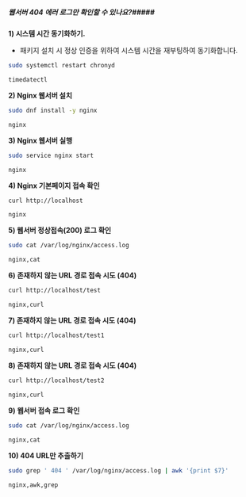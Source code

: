 ##### 웹서버 404 에러 로그만 확인할 수 있나요?#####

**1) 시스템 시간 동기화하기.**

* 패키지 설치 시 정상 인증을 위하여 시스템 시간을 재부팅하여 동기화합니다.

```bash
sudo systemctl restart chronyd
```

```tech
timedatectl
```

**2) Nginx 웹서버 설치**

```bash
sudo dnf install -y nginx
```

```tech
nginx
```

**3) Nginx 웹서버 실행**

```bash
sudo service nginx start
```

```tech
nginx
```

**4) Nginx 기본페이지 접속 확인**

```bash
curl http://localhost
```

```tech
nginx
```

**5) 웹서버 정상접속(200) 로그 확인**

```bash
sudo cat /var/log/nginx/access.log
```

```tech
nginx,cat
```

**6) 존재하지 않는 URL 경로 접속 시도 (404)**

```bash
curl http://localhost/test
```

```tech
nginx,curl
```

**7) 존재하지 않는 URL 경로 접속 시도 (404)**

```bash
curl http://localhost/test1
```

```tech
nginx,curl
```

**8) 존재하지 않는 URL 경로 접속 시도 (404)**

```bash
curl http://localhost/test2
```

```tech
nginx,curl
```

**9) 웹서버 접속 로그 확인**

```bash
sudo cat /var/log/nginx/access.log
```

```tech
nginx,cat
```

**10) 404 URL만 추출하기**

```bash
sudo grep ' 404 ' /var/log/nginx/access.log | awk '{print $7}'
```

```tech
nginx,awk,grep
```
